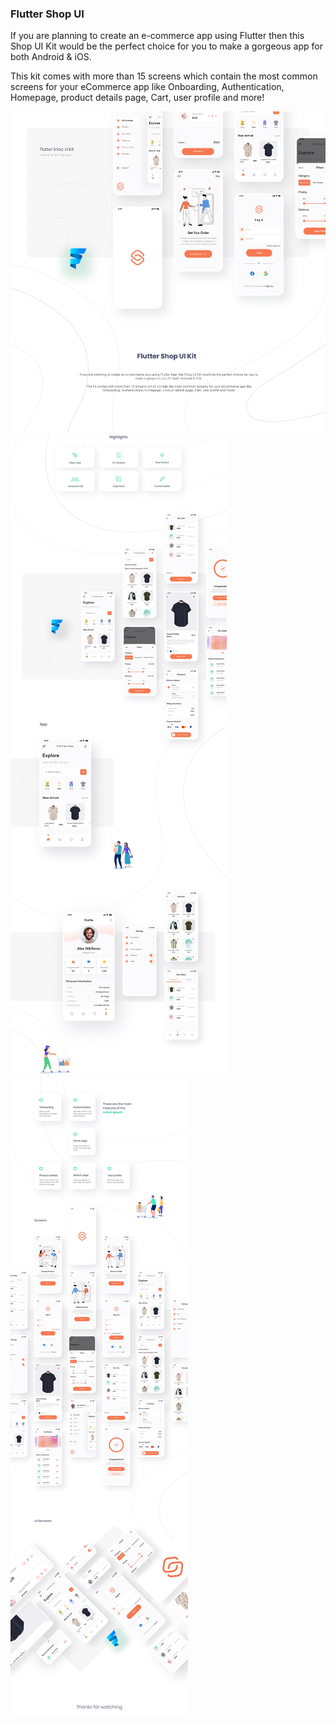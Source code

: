 ### Flutter Shop UI

If you are planning to create an e-commerce app using Flutter then this Shop UI Kit would be the perfect choice for you to make a gorgeous app for both Android & iOS.

This kit comes with more than 15 screens which contain the most common screens for your eCommerce app like Onboarding, Authentication, Homepage, product details page, Cart, user profile and more!


![Preview](/preview/0.png)
![Preview](/preview/1.jpg)
![Preview](/preview/2.jpg)

